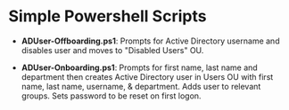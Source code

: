 # Simple Powershell Scripts

* **ADUser-Offboarding.ps1**: 
Prompts for Active Directory username and disables user and moves to "Disabled Users" OU.


* **ADUser-Onboarding.ps1**:
Prompts for first name, last name and department then creates Active Directory user in Users OU with first name, last name, username, & department. Adds user to relevant groups. Sets password to be reset on first logon.
